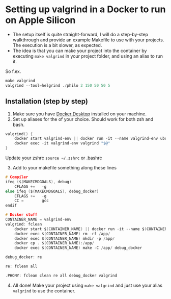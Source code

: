 # Setting up valgrind in a Docker to run on Apple Silicon

- The setup itself is quite straight-forward, I will do a step-by-step walkthrough and provide an example Makefile to use with your projects. The execution is a bit slower, as expected.
- The idea is that you can make your project into the container by executing `make valgrind` in your project folder, and using an alias to run it.

So f.ex.
```c
make valgrind
valgrind --tool=helgrind ./philo 2 150 50 50 5
```

## Installation (step by step)

1. Make sure you have [Docker Desktop](https://www.docker.com/products/docker-desktop/) installed on your machine.
2. Set up aliases for the of your choice. Should work for both zsh and bash.

```c
valgrind() {
	docker start valgrind-env || docker run -it --name valgrind-env ubuntu bash -c "apt update && apt install -y make gcc valgrind"
	docker exec -it valgrind-env valgrind "$@"
}
```

Update your zshrc `source ~/.zshrc` or .bashrc

3. Add to your makefile something along these lines
```c
# Compiler
ifeq ($(MAKECMDGOALS), debug)
	CFLAGS +=	-g
else ifeq ($(MAKECMDGOALS), debug_docker)
	CFLAGS +=	-g
	CC =		gcc
endif

# Docker stuff
CONTAINER_NAME = valgrind-env
valgrind: fclean
	docker start $(CONTAINER_NAME) || docker run -it --name $(CONTAINER_NAME) ubuntu bash -c "apt update && apt install -y make gcc valgrind"
	docker exec $(CONTAINER_NAME) rm -rf /app/
	docker exec $(CONTAINER_NAME) mkdir -p /app/
	docker cp . $(CONTAINER_NAME):/app/
	docker exec $(CONTAINER_NAME) make -C /app/ debug_docker

debug_docker: re

re: fclean all

.PHONY: fclean clean re all debug_docker valgrind
```

4. All done! Make your project using `make valgrind` and just use your alias `valgrind` to use the container.

